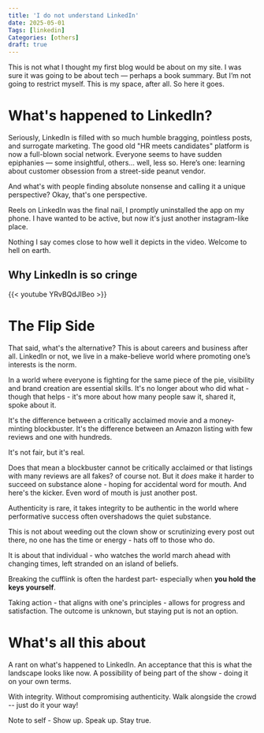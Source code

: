 ```yaml
---
title: 'I do not understand LinkedIn'
date: 2025-05-01
Tags: [linkedin]
Categories: [others]
draft: true
---
```


This is not what I thought my first blog would be about on my site. I was sure it was going to be about tech — perhaps a book summary.
But I’m not going to restrict myself. This is my space, after all. So here it goes.

# What's happened to LinkedIn?

Seriously, LinkedIn is filled with so much humble bragging, pointless posts, and surrogate marketing.
The good old "HR meets candidates" platform is now a full-blown social network. Everyone seems to have sudden epiphanies — some insightful, others... well, less so. Here’s one: learning about customer obsession from a street-side peanut vendor.

And what's with people finding absolute nonsense and calling it a unique perspective?
Okay, that's one perspective.

Reels on LinkedIn was the final nail, I promptly uninstalled the app on my phone. I have wanted to be active, but now it's just another instagram-like place.

Nothing I say comes close to how well it depicts in the video. Welcome to hell on earth.


## Why LinkedIn is so cringe

{{< youtube YRvBQdJlBeo >}}


# The Flip Side

That said, what's the alternative? This is about careers and business after all. LinkedIn or not, we live in a make-believe world where promoting one’s interests is the norm.

In a world where everyone is fighting for the same piece of the pie, visibility and brand creation are essential skills. It's no longer about who did what - though that helps - it's more about how many people saw it, shared it, spoke about it.

It's the difference between a critically acclaimed movie and a money-minting blockbuster.
It's the difference between an Amazon listing with few reviews and one with hundreds.

It's not fair, but it's real.

Does that mean a blockbuster cannot be critically acclaimed or that listings with many reviews are all fakes? of course not. But it *does* make it harder to succeed on substance alone - hoping for accidental word for mouth.
And here's the kicker. Even word of mouth is just another post. 

Authenticity is rare, it takes integrity to be authentic in the world where performative success often overshadows the quiet substance. 

This is not about weeding out the clown show or scrutinizing every post out there, no one has the time or energy - hats off to those who do.

It is about that individual - who watches the world march ahead with changing times, left stranded on an island of beliefs. 

Breaking the cufflink is often the hardest part- especially when **you hold the keys yourself**.

Taking action - that aligns with one's principles - allows for progress and satisfaction. The outcome is unknown, but staying put is not an option.


# What's all this about

A rant on what's happened to LinkedIn. 
An acceptance that this is what the landscape looks like now.
A possibility of being part of the show - doing it on your own terms.

With integrity. Without compromising authenticity. 
Walk alongside the crowd -- just do it your way!

Note to self - Show up. Speak up. Stay true.
